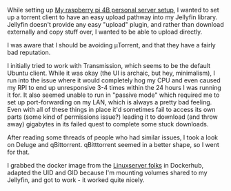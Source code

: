 While setting up [My raspberry pi 4B personal server setup](alkoclick/words/My%20raspberry%20pi%204B%20personal%20server%20setup.md), I wanted to set up a torrent client to have an easy upload pathway into my Jellyfin library. Jellyfin doesn't provide any easy "upload" plugin, and rather than download externally and copy stuff over, I wanted to be able to upload directly.

I was aware that I should be avoiding μTorrent, and that they have a fairly bad reputation. 

I initially tried to work with Transmission, which seems to be the default Ubuntu client. While it was okay (the UI is archaic, but hey, minimalism), I run into the issue where it would completely hog my CPU and even caused my RPI to end up unresponsive 3-4 times within the 24 hours I was running it for. It also seemed unable to run in "passive mode" which required me to set up port-forwarding on my LAN, which is always a pretty bad feeling. Even with all of these things in place it'd sometimes fail to access its own parts (some kind of permissions issue?) leading it to download (and throw away) gigabytes in its failed quest to complete some stuck downloads. 

After reading some threads of people who had similar issues, I took a look on Deluge and qBittorrent. qBitttorrent seemed in a better shape, so I went for that.

I grabbed the docker image from the [Linuxserver folks](https://hub.docker.com/r/linuxserver/qbittorrent/) in Dockerhub, adapted the UID and GID because I'm mounting volumes shared to my Jellyfin, and got to work - it worked quite nicely.